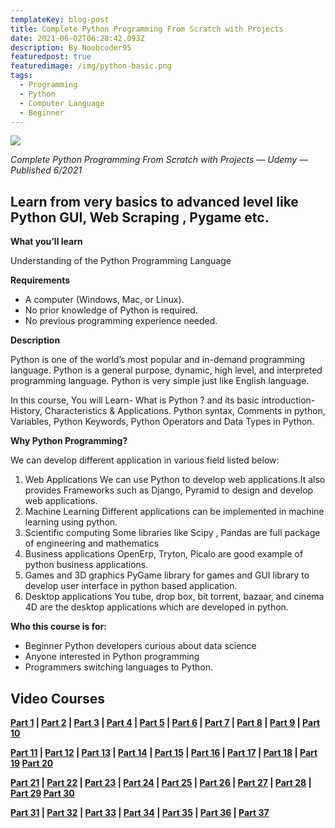 ```yaml
---
templateKey: blog-post
title: Complete Python Programming From Scratch with Projects
date: 2021-06-02T06:28:42.093Z
description: By Noobcoder95
featuredpost: true
featuredimage: /img/python-basic.png
tags:
  - Programming
  - Python
  - Computer Language
  - Beginner
---
```

![](/img/python-basic.png)

*Complete Python Programming From Scratch with Projects — Udemy — Published 6/2021*

## Learn from very basics to advanced level like Python GUI, Web Scraping , Pygame etc.

**What you’ll learn**

Understanding of the Python Programming Language

**Requirements**

- A computer (Windows, Mac, or Linux).
- No prior knowledge of Python is required.
- No previous programming experience needed.

**Description**

Python is one of the world’s most popular and in-demand programming language. Python is a general purpose, dynamic, high level, and interpreted programming language. Python is very simple just like English language.

In this course, You will Learn- What is Python ? and its basic introduction- History, Characteristics & Applications. Python syntax, Comments in python, Variables, Python Keywords, Python Operators and Data Types in Python.

**Why Python Programming?**

We can develop different application in various field listed below:

1. Web Applications
   We can use Python to develop web applications.It also provides Frameworks such as Django, Pyramid to design and develop web applications.
2. Machine Learning
   Different applications can be implemented in machine learning using python.
3. Scientific computing
   Some libraries like Scipy , Pandas are full package of engineering and mathematics
4. Business applications
   OpenErp, Tryton, Picalo are good example of python business applications.
5. Games and 3D graphics
   PyGame library for games and GUI library to develop user interface in python based application.
6. Desktop applications
   You tube, drop box, bit torrent, bazaar, and cinema 4D are the desktop applications which are developed in python.

**Who this course is for:**

- Beginner Python developers curious about data science
- Anyone interested in Python programming
- Programmers switching languages to Python.

## **Video Courses**

**[Part 1](https://www.fembed.com/v/zd-jyfjkq7kj-eg)   | [Part 2](https://www.fembed.com/v/41rl5hz7qky4d4x)   | [Part 3](https://www.fembed.com/v/-87pgbpl8rk3n7k)   | [Part 4](https://www.fembed.com/v/5zyw5cdxl2mrdel)   | [Part 5](https://www.fembed.com/v/031znaln36zyprg)   | [Part 6](https://www.fembed.com/v/8ywx5a8745kj8e5)   | [Part 7](https://www.fembed.com/v/x30j-a5p7xe-q0j)   | [Part 8](https://www.fembed.com/v/41rl5hz7qkd21z7)   | [Part 9](https://www.fembed.com/v/ez073c-4my7wg72)   | [Part 10](https://www.fembed.com/v/031znaln362y-8e)**

**[Part 11](https://www.fembed.com/v/16nm8fjz7gepnz3) | [Part 12](https://www.fembed.com/v/gle06f-p5j3j413) | [Part 13](https://www.fembed.com/v/8ywx5a87453055x) | [Part 14](https://www.fembed.com/v/rqdj-fe4n251ly-) | [Part 15](https://www.fembed.com/v/8ywx5a8745dnw51) | [Part 16](https://www.fembed.com/v/p1rl-hmy6n-7j1j) | [Part 17](https://www.fembed.com/v/x30j-a5p7xg5l2d) | [Part 18](https://www.fembed.com/v/2d1qyf2jm-4mlzm) | [Part 19](https://www.fembed.com/v/jnw10id5yn-1d1e)      [Part 20](https://www.fembed.com/v/8ywx5a8745dl11w)**

**[Part 21](https://www.fembed.com/v/kwnkrc31xnpk82n) | [Part 22](https://www.fembed.com/v/qzrj-ce37pqwlm8) | [Part 23](https://www.fembed.com/v/x30j-a5p7xg706m) | [Part 24](https://www.fembed.com/v/l34zpanp8l-200l) | [Part 25](https://www.fembed.com/v/wwdj-cnrypxwnzx) | [Part 26](https://www.fembed.com/v/d1q6ghxdzp0g67k) | [Part 27](https://www.fembed.com/v/wwdj-cnry05pynx) | [Part 28](https://www.fembed.com/v/5zyw5cdxl88pe7p) | [Part 29](https://www.fembed.com/v/d1q6ghxdzmm7dpe)      [Part 30](https://www.fembed.com/v/ez073c-4mrr65gn)**

**[Part 31](https://www.fembed.com/v/d1q6ghxdzmm8z4l) | [Part 32](https://www.fembed.com/v/qzrj-ce37ddrylj) | [Part 33](https://www.fembed.com/v/l34zpanp8qq7gxw) | [Part 34](https://www.fembed.com/v/wwdj-cnry00pqmk) | [Part 35](https://www.fembed.com/v/zd-jyfjkqm7jkw1) | [Part 36](https://www.fembed.com/v/nd7qkf2xnll5yey) | [Part 37](https://www.fembed.com/v/qzrj-ce37ddnngl)**
